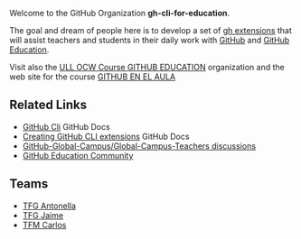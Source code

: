 Welcome to the GitHub Organization **gh-cli-for-education**.

The goal and dream of people here is to develop a set of [gh extensions]() that will assist teachers and students in their daily work with [GitHub]() and [GitHub Education]().

Visit also the [ULL OCW Course GITHUB EDUCATION](https://github.com/ULL-OCW-GITHUB-EDUCATION) organization and the web site for the course [GITHUB EN EL AULA](https://ull-ocw-github-education.github.io/)
 
 ## Related Links

* [GitHub Cli](https://docs.github.com/en/github-cli) GitHub Docs
* [Creating GitHub CLI extensions](https://docs.github.com/en/github-cli/github-cli/creating-github-cli-extensions) GitHub Docs
* [GitHub-Global-Campus/Global-Campus-Teachers discussions](https://github.com/GitHub-Global-Campus/Global-Campus-Teachers/discussions)
* [GitHub Education Community](https://education.github.community/)

## Teams

* [TFG  Antonella](https://github.com/orgs/gh-cli-for-education/teams/antonella)
* [TFG Jaime]( https://github.com/orgs/gh-cli-for-education/teams/jaime)
* [TFM Carlos](https://github.com/orgs/gh-cli-for-education/teams/carlos)
